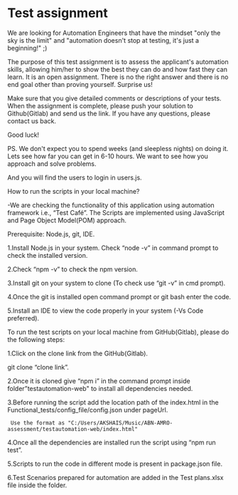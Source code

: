 # Test assignment
We are looking for Automation Engineers that have the mindset "only the sky is the limit"
and "automation doesn't stop at testing, it's just a beginning!" ;)

The purpose of this test assignment is to assess the applicant's automation skills, allowing him/her to show the best they can do and how fast they can learn.
It is an open assignment. There is no the right answer and there is no end goal other than proving yourself. Surprise us!

Make sure that you give detailed comments or descriptions of your tests.
When the assignment is complete, please push your solution to Github(Gitlab) and send us the link.
If you have any questions, please contact us back.

Good luck!

PS. We don't expect you to spend weeks (and sleepless nights) on doing it. Lets see how far you can get in 6-10 hours. We want to see how you approach and solve problems.

And you will find the users to login in users.js.

How to run the scripts in your local machine?

-We are checking the functionality of this application using automation framework i.e., “Test Café”. The Scripts are implemented using JavaScript and Page Object Model(POM) approach.

Prerequisite: Node.js, git, IDE.

1.Install Node.js in your system. Check “node -v” in command prompt to check the installed version.

2.Check “npm -v” to check the npm version.

3.Install git on your system to clone (To check use “git -v” in cmd prompt).

4.Once the git is installed open command prompt or git bash enter the code.

5.Install an IDE to view the code properly in your system (-Vs Code preferred).

To run the test scripts on your local machine from GitHub(Gitlab), please do the following steps:

1.Click on the clone link from the GitHub(Gitlab).

   git clone “clone link”.

2.Once it is cloned give “npm i” in the command prompt inside folder”testautomation-web" to install all dependencies needed.

3.Before running the script add the location path of the index.html in the Functional_tests/config_file/config.json under pageUrl.

     Use the format as "C:/Users/AKSHAIS/Music/ABN-AMRO-assessment/testautomation-web/index.html"
     
4.Once all the dependencies are installed run the script using “npm run test”.

5.Scripts to run the code in different mode is present in package.json file. 

6.Test Scenarios prepared for automation are added in the Test plans.xlsx file inside the folder.